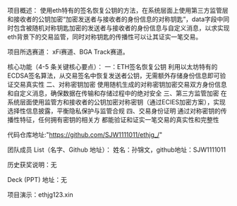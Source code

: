 项目概述：
使用eth特有的签名恢复公钥的方法，在系统层面上使用第三方监管层和接收者的公钥加密“加密发送者与接收者的身份信息的对称钥匙”，data字段中同时包含被随机对称钥匙加密的发送者与接收者的身份信息与自定义消息，以求实现eth背景下的交易监管，同时对称钥匙的传播性可以让其证实一笔交易。

项目所选赛道：
xFi赛道、BGA Track赛道。

核心功能（4-5 条关键核心要点）：
一：ETH签名恢复公钥
利用以太坊特有的ECDSA签名算法，从交易签名中恢复发送者公钥，无需额外存储身份信息即可验证交易真实性
二、对称密钥加密
使用随机生成的对称密钥加密交易双方身份信息和自定义消息，确保数据在传输和存储过程中的绝对安全
三、第三方监管加密
在系统层面使用监管方和接收者的公钥加密对称密钥（通过ECIES加密方案），实现选择性信息披露，平衡隐私保护与监管合规
四、交易身份证明
通过对称密钥的传播性特征，任何拥有密钥的相关方 都能验证和证实一笔交易的真实性和完整性

代码仓库地址:"https://github.com/SJW1111011/ethjg_/"

团队成员 List（名字、Github 地址）：
姓名：孙锦文，github地址：SJW1111011

历史获奖说明：无

Deck (PPT) 地址：无

项目演示：ethjg123.xin
